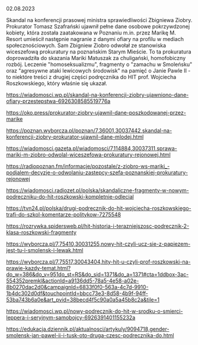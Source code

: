 02.08.2023

Skandal na konferencji prasowej ministra sprawiedliwości Zbigniewa Ziobry. Prokurator Tomasz Szafrański ujawnił pełne dane osobowe pokrzywdzonej kobiety, która została zaatakowana w Poznaniu m.in. przez Marikę M. Resort umieścił następnie nagranie z danymi ofiary na profilu w mediach społecznościowych. Sam Zbigniew Ziobro odwołał ze stanowiska wiceszefową prokuratury na poznańskim Starym Mieście. To ta prokuratura doprowadziła do skazania Mariki Matuszak za chuligański, homofobiczny rozbój. Leczenie "homoseksualizmu", fragmenty o "zamachu w Smoleńsku" oraz "agresywne ataki lewicowych środowisk" na pamięć o Janie Pawle II - to niektóre treści z drugiej części podręcznika do HIT prof. Wojciecha Roszkowskiego, który właśnie się ukazał.

https://wiadomosci.wp.pl/skandal-na-konferencji-ziobry-ujawniono-dane-ofiary-przestepstwa-6926308585519776a

https://oko.press/prokurator-ziobry-ujawnil-dane-poszkodowanej-przez-marike

https://poznan.wyborcza.pl/poznan/7,36001,30037442,skandal-na-konferencji-ziobry-prokurator-ujawnil-dane-mlodej.html

https://wiadomosci.gazeta.pl/wiadomosci/7,114884,30037311,sprawa-mariki-m-ziobro-odwolal-wiceszefowa-prokuratury-rejonowej.html

https://radiopoznan.fm/informacje/pozostale/z-ziobro-ws-mariki_-podjalem-decyzje-o-odwolaniu-zastepcy-szefa-poznanskiej-prokuratury-rejonowej

https://wiadomosci.radiozet.pl/polska/skandaliczne-fragmenty-w-nowym-podreczniku-do-hit-roszkowski-kompletnie-odlecial

https://tvn24.pl/polska/drugi-podrecznik-do-hit-wojciecha-roszkowskiego-trafi-do-szkol-komentarze-politykow-7275548

https://rozrywka.spidersweb.pl/hit-historia-i-terazniejszosc-podrecznik-2-klasa-roszkowski-fragmenty

https://wyborcza.pl/7,75410,30031255,nowy-hit-czyli-ucz-sie-z-papiezem-jest-tu-i-smolensk-i-lewak.html

https://wyborcza.pl/7,75517,30043404,hity-hit-u-czyli-prof-roszkowski-na-prawie-kazdy-temat.html?do_w=386&do_v=951do_st=RS&do_sid=1371&do_a=1371#cta=1ddbox-3ac-554352premkl&actionId=a9136dd5-78a5-4e58-a02e-8b0270dac2d0&campaignId=6833f0f0-563a-4c7d-9910-1b4dc302d0df&touchpointId=bbcc73e3-8d58-4b9f-94ff-53ba743b6a0e&art_pvid=38becd4f5c90a0a5a45b8c2a&tile=1

https://wiadomosci.wp.pl/nowy-podrecznik-do-hit-w-srodku-o-smierci-leppera-i-seryjnym-samobojcy-6926391401155232a

https://edukacja.dziennik.pl/aktualnosci/artykuly/9094718,gender-smolensk-jan-pawel-ii-i-tusk-oto-druga-czesc-podrecznika-do.html